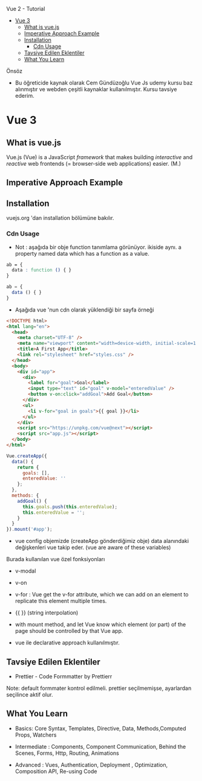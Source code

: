 Vue 2 - Tutorial


- [Vue 3](#vue-3)
  - [What is vue.js](#what-is-vuejs)
  - [Imperative Approach Example](#imperative-approach-example)
  - [Installation](#installation)
    - [Cdn Usage](#cdn-usage)
  - [Tavsiye Edilen Eklentiler](#tavsiye-edilen-eklentiler)
  - [What You Learn](#what-you-learn)

Önsöz

- Bu öğreticide kaynak olarak Cem Gündüzoğlu Vue Js udemy kursu baz alınmıştır ve webden çeşitli kaynaklar kullanılmıştır. Kursu tavsiye ederim.

# Vue 3

## What is vue.js

Vue.js (Vue) is a JavaScript *framework* that makes building *interactive* and *reactive* web frontends (= browser-side web applications) easier. (M.)

## Imperative Approach Example

## Installation

vuejs.org 'dan installation bölümüne bakılır. 


### Cdn Usage

- Not : aşağıda bir obje function tanımlama görünüyor. ikiside aynı. a property named data which has a function as a value.

```css
ab = { 
  data : function () { }
}
```

```js
ab = { 
  data () { }
}
```

- Aşağıda vue 'nun cdn olarak yüklendiği bir sayfa örneği

```html
<!DOCTYPE html>
<html lang="en">
  <head>
    <meta charset="UTF-8" />
    <meta name="viewport" content="width=device-width, initial-scale=1.0" />
    <title>A First App</title>
    <link rel="stylesheet" href="styles.css" />
  </head>
  <body>
    <div id="app">
      <div>
        <label for="goal">Goal</label>
        <input type="text" id="goal" v-model="enteredValue" />
        <button v-on:click="addGoal">Add Goal</button>
      </div>
      <ul>
        <li v-for="goal in goals">{{ goal }}</li>
      </ul>
    </div>
    <script src="https://unpkg.com/vue@next"></script>
    <script src="app.js"></script>
  </body>
</html>

```

```js
Vue.createApp({
  data() {
    return {
      goals: [],
      enteredValue: ''
    };
  },
  methods: {
    addGoal() {
      this.goals.push(this.enteredValue);
      this.enteredValue = '';
    }
  }
}).mount('#app');
```

- vue config objemizde (createApp gönderdiğimiz obje) data alanındaki değişkenleri vue takip eder. (vue are aware of these variables)

Burada kullanılan vue özel fonksiyonları

- v-modal

- v-on

- v-for : Vue get the v-for attribute, which we can add on an element to replicate this element multiple times.

- {{ }} (string interpolation)

- with mount method, and let Vue know which element (or part) of the page should be controlled by that Vue app.

- vue ile declarative approach kullanılmıştır.


## Tavsiye Edilen Eklentiler

- Prettier - Code Formmatter by Prettierr

Note: default formmater kontrol edilmeli. prettier seçilmemişse, ayarlardan seçilince aktif olur.

## What You Learn

- Basics: Core Syntax, Templates, Directive, Data, Methods,Computed Props, Watchers

- Intermediate : Components, Component Communication, Behind the Scenes, Forms, Http, Routing, Animations

- Advanced : Vues, Authentication, Deployment , Optimization, Composition API, Re-using Code



